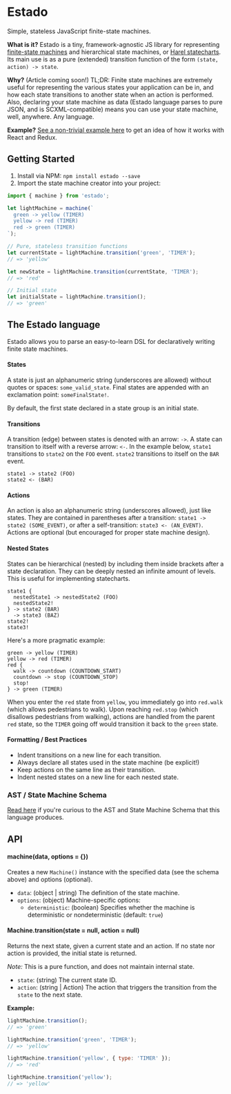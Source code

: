 # Estado
Simple, stateless JavaScript finite-state machines.

**What is it?** Estado is a tiny, framework-agnostic JS library for representing [finite-state machines](https://en.wikipedia.org/wiki/Finite-state_machine) and hierarchical state machines, or [Harel statecharts](https://en.wikipedia.org/wiki/State_diagram#Harel_statechart). Its main use is as a pure (extended) transition function of the form `(state, action) -> state`.

**Why?** (Article coming soon!) TL;DR: Finite state machines are extremely useful for representing the various states your application can be in, and how each state transitions to another state when an action is performed. Also, declaring your state machine as data (Estado language parses to pure JSON, and is SCXML-compatible) means you can use your state machine, well, anywhere. Any language.

**Example?** [See a non-trivial example here](https://github.com/davidkpiano/estado/tree/master/examples/vending) to get an idea of how it works with React and Redux.

## Getting Started
1. Install via NPM: `npm install estado --save`
2. Import the state machine creator into your project:

```js
import { machine } from 'estado';

let lightMachine = machine(`
  green -> yellow (TIMER)
  yellow -> red (TIMER)
  red -> green (TIMER)
`);

// Pure, stateless transition functions
let currentState = lightMachine.transition('green', 'TIMER');
// => 'yellow'

let newState = lightMachine.transition(currentState, 'TIMER');
// => 'red'

// Initial state
let initialState = lightMachine.transition();
// => 'green'
```

## The Estado language
Estado allows you to parse an easy-to-learn DSL for declaratively writing finite state machines.

#### States

A state is just an alphanumeric string (underscores are allowed) without quotes or spaces: `some_valid_state`. Final states are appended with an exclamation point: `someFinalState!`.

By default, the first state declared in a state group is an initial state.

#### Transitions

A transition (edge) between states is denoted with an arrow: `->`. A state can transition to itself with a reverse arrow: `<-`. In the example below, `state1` transitions to `state2` on the `FOO` event. `state2` transitions to itself on the `BAR` event.

```
state1 -> state2 (FOO)
state2 <- (BAR)
```

#### Actions

An action is also an alphanumeric string (underscores allowed), just like states. They are contained in parentheses after a transition: `state1 -> state2 (SOME_EVENT)`, or after a self-transition: `state3 <- (AN_EVENT)`. Actions are optional (but encouraged for proper state machine design).

#### Nested States

States can be hierarchical (nested) by including them inside brackets after a state declaration. They can be deeply nested an infinite amount of levels. This is useful for implementing statecharts.

```
state1 {
  nestedState1 -> nestedState2 (FOO)
  nestedState2!
} -> state2 (BAR)
  -> state3 (BAZ)
state2!
state3!
```

Here's a more pragmatic example:
```
green -> yellow (TIMER)
yellow -> red (TIMER)
red {
  walk -> countdown (COUNTDOWN_START)
  countdown -> stop (COUNTDOWN_STOP)
  stop!
} -> green (TIMER)
```

When you enter the `red` state from `yellow`, you immediately go into `red.walk` (which allows pedestrians to walk). Upon reaching `red.stop` (which disallows pedestrians from walking), actions are handled from the parent `red` state, so the `TIMER` going off would transition it back to the `green` state.

#### Formatting / Best Practices
- Indent transitions on a new line for each transition.
- Always declare all states used in the state machine (be explicit!)
- Keep actions on the same line as their transition.
- Indent nested states on a new line for each nested state.

### AST / State Machine Schema
[Read here](https://github.com/davidkpiano/estado/wiki/Schema) if you're curious to the AST and State Machine Schema that this language produces.

## API

#### machine(data, options = {})
Creates a new `Machine()` instance with the specified data (see the schema above) and options (optional).

- `data`: (object | string) The definition of the state machine.
- `options`: (object) Machine-specific options:
  - `deterministic`: (boolean) Specifies whether the machine is deterministic or nondeterministic (default: `true`)

#### Machine.transition(state = null, action = null)
Returns the next state, given a current state and an action. If no state nor action is provided, the initial state is returned.

_Note:_ This is a pure function, and does not maintain internal state.

- `state`: (string) The current state ID.
- `action`: (string | Action) The action that triggers the transition from the `state` to the next state.

**Example:**
```js
lightMachine.transition();
// => 'green'

lightMachine.transition('green', 'TIMER');
// => 'yellow'

lightMachine.transition('yellow', { type: 'TIMER' });
// => 'red'

lightMachine.transition('yellow');
// => 'yellow'
```
